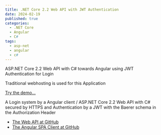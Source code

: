 ```yaml
---
title: .NET Core 2.2 Web API with JWT Authentication
date: 2024-02-19
published: true
categories:
  - .NET Core
  - Angular
  - C#  
tags:
  - asp-net
  - angular
  - c#
---
```



ASP.NET Core 2.2 Web API with C# towards Angular using JWT Authentication for Login

Traditional webhosting is used for this Application

<a href="https://baerer.auth.client.core.persteenolsen.com" target="_blank" title="Baerer Authentication">Try the demo...</a>

<p>A Login system by a Angular client / ASP.NET Core 2.2 Web API with C# secured by HTTPS and Authentication by a JWT with the Baerer schema in the Authorization Header</p>

<ul>
<li><a href="https://github.com/persteenolsen/aspnet-core-jwt-authentication-api" target="_blank">The Web API at GitHub</a></li>
<li><a href="https://github.com/persteenolsen/angular-jwt-authentication-client" target="_blank">The Angular SPA Client at GitHub</a></li>
</ul>
